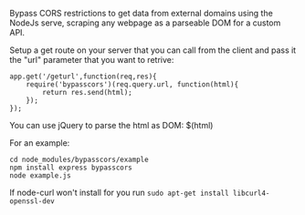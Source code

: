 Bypass CORS restrictions to get data from external domains using the NodeJs serve, scraping any webpage as a parseable DOM for a custom API. 


Setup a get route on your server that you can call from the client and pass it the "url" parameter that you want to retrive:

```
app.get('/geturl',function(req,res){
    require('bypasscors')(req.query.url, function(html){
	    return res.send(html);
    });
});
```

You can use jQuery to parse the html as DOM: $(html)



For an example:
```
cd node_modules/bypasscors/example
npm install express bypasscors
node example.js
```



If node-curl won't install for you run ```sudo apt-get install libcurl4-openssl-dev```
